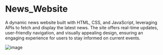 # News_Website
A dynamic news website built with HTML, CSS, and JavaScript, leveraging APIs to fetch and display the latest news. The site offers real-time updates, user-friendly navigation, and visually appealing design, ensuring an engaging experience for users to stay informed on current events. 

![image](https://github.com/AditiGoyal26/News_Website/assets/129757364/0afe90b5-a12b-4940-82e0-5c4ea44ca6af)

